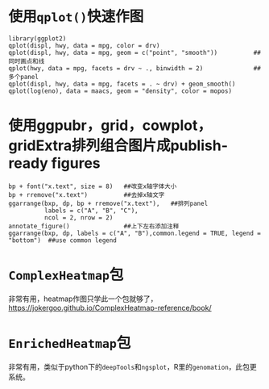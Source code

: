 # 使用`qplot()`快速作图
```
library(ggplot2)
qplot(displ, hwy, data = mpg, color = drv)
qplot(displ, hwy, data = mpg, geom = c("point", "smooth"))          ##同时画点和线
qplot(hwy, data = mpg, facets = drv ~ ., binwidth = 2)              ##多个panel
qplot(displ, hwy, data = mpg, facets = . ~ drv) + geom_smooth()
qplot(log(eno), data = maacs, geom = "density", color = mopos)
```
# 使用ggpubr，grid，cowplot，gridExtra排列组合图片成publish-ready figures
```
bp + font("x.text", size = 8)   ##改变x轴字体大小
bp + rremove("x.text")          ##去掉x轴文字
ggarrange(bxp, dp, bp + rremove("x.text"),   ##排列panel
          labels = c("A", "B", "C"),
          ncol = 2, nrow = 2)
annotate_figure()               ##上下左右添加注释
ggarrange(bxp, dp, labels = c("A", "B"),common.legend = TRUE, legend = "bottom")  ##use common legend
```

# `ComplexHeatmap`包  
非常有用，heatmap作图只学此一个包就够了，https://jokergoo.github.io/ComplexHeatmap-reference/book/  

# `EnrichedHeatmap`包  
非常有用，类似于python下的`deepTools`和`ngsplot`，R里的`genomation`，此包更系统。  

